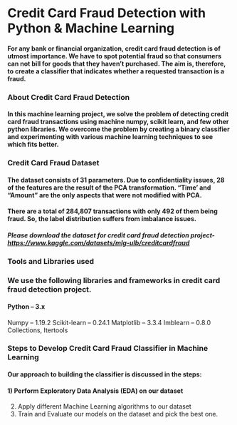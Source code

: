 # Credit Card Fraud Detection with Python & Machine Learning

#### For any bank or financial organization, credit card fraud detection is of utmost importance. We have to spot potential fraud so that consumers can not bill for goods that they haven’t purchased. The aim is, therefore, to create a classifier that indicates whether a requested transaction is a fraud.

### About Credit Card Fraud Detection
#### In this machine learning project, we solve the problem of detecting credit card fraud transactions using machine numpy, scikit learn, and few other python libraries. We overcome the problem by creating a binary classifier and experimenting with various machine learning techniques to see which fits better.

### Credit Card Fraud Dataset
#### The dataset consists of 31 parameters. Due to confidentiality issues, 28 of the features are the result of the PCA transformation. “Time’ and “Amount” are the only aspects that were not modified with PCA.

#### There are a total of 284,807 transactions with only 492 of them being fraud. So, the label distribution suffers from imbalance issues.

##### **Please download the dataset for credit card fraud detection project- https://www.kaggle.com/datasets/mlg-ulb/creditcardfraud**

### Tools and Libraries used
### We use the following libraries and frameworks in credit card fraud detection project.

#### Python – 3.x
Numpy – 1.19.2
Scikit-learn – 0.24.1
Matplotlib – 3.3.4
Imblearn – 0.8.0
Collections, Itertools

### Steps to Develop Credit Card Fraud Classifier in Machine Learning
#### Our approach to building the classifier is discussed in the steps:

#### 1) Perform Exploratory Data Analysis (EDA) on our dataset
2) Apply different Machine Learning algorithms to our dataset
3) Train and Evaluate our models on the dataset and pick the best one.

